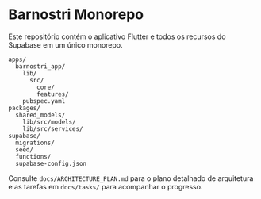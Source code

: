 # Barnostri Monorepo

Este repositório contém o aplicativo Flutter e todos os recursos do Supabase em um único monorepo.

```
apps/
  barnostri_app/
    lib/
      src/
        core/
        features/
    pubspec.yaml
packages/
  shared_models/
    lib/src/models/
    lib/src/services/
supabase/
  migrations/
  seed/
  functions/
  supabase-config.json
```

Consulte `docs/ARCHITECTURE_PLAN.md` para o plano detalhado de arquitetura e as tarefas em `docs/tasks/` para acompanhar o progresso.

